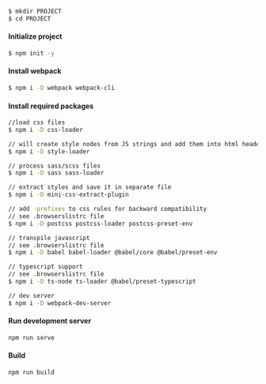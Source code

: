 
```bash
$ mkdir PROJECT
$ cd PROJECT
```

#### Initialize project
```bash
$ npm init -y
```

#### Install webpack
```bash
$ npm i -D webpack webpack-cli
```

#### Install required packages 

```bash
//load css files 
$ npm i -D css-loader

// will create style nodes from JS strings and add them into html header
$ npm i -D style-loader

// process sass/scss files
$ npm i -D sass sass-loader

// extract styles and save it in separate file
$ npm i -D mini-css-extract-plugin

// add -prefixes to css rules for backward compatibility
// see .browserslistrc file
$ npm i -D postcss postcss-loader postcss-preset-env

// transpile javascript
// see .browserslistrc file
$ npm i -D babel babel-loader @babel/core @babel/preset-env

// typescript support
// see .browserslistrc file
$ npm i -D ts-node ts-loader @babel/preset-typescript

// dev server
$ npm i -D webpack-dev-server
```

#### Run development server
```bash
npm run serve
```

#### Build
```bash
npm run build
```
